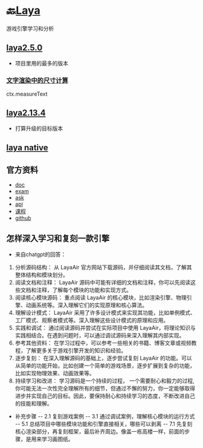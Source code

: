 # 🔙[Laya](/README?id=🔸laya引擎)
游戏引擎学习和分析


## [laya2.5.0](/docs/laya/laya2.5.0/README.md)
- 项目里用的最多的版本

### [文字渲染中的尺寸计算](/docs/laya/laya2.5.0/文字测量.md)
ctx.measureText



## [laya2.13.4](/docs/laya/laya2.13.4/README.md)
- 打算升级的目标版本

## [laya native](/docs/laya/laya_native.md)


## 官方资料
- [doc](https://ldc2.layabox.com/doc/?nav=zh-ts-0-3-0)
- [exam](https://layaair2.ldc2.layabox.com/demo2/?language=en&category=2d&group=Sprite&name=DisplayImage)
- [ask](https://ask.layabox.com/)
- [api](https://layaair.ldc.layabox.com/api2/English/index.html)
- [课程](https://layabox.ke.qq.com/)
- [github](https://github.com/layabox/LayaAir)


## 怎样深入学习和复刻一款引擎
- 来自chatgpt的回答：
1. 分析源码结构：
从 LayaAir 官方网站下载源码，并仔细阅读其文档，了解其整体结构和模块划分。
2. 阅读文档和注释：
LayaAir 源码中可能有详细的文档和注释，你可以先阅读这些文档和注释，了解每个模块的功能和实现方式。
3. 阅读核心模块源码：
重点阅读 LayaAir 的核心模块，比如渲染引擎、物理引擎、动画系统等。深入理解它们的实现原理和核心算法。
4. 理解设计模式：
LayaAir 采用了许多设计模式来实现其功能，比如单例模式、工厂模式、观察者模式等。深入理解这些设计模式的原理和应用。
5. 实践和调试：
通过阅读源码并尝试在实际项目中使用 LayaAir，将理论知识与实践相结合。在遇到问题时，可以通过调试源码来深入理解其内部实现。
6. 参考其他资料：
在学习过程中，可以参考一些相关的书籍、博客文章或视频教程，了解更多关于游戏引擎开发的知识和经验。
7. 逐步复刻：
在深入理解源码的基础上，逐步尝试复刻 LayaAir 的功能。可以从简单的功能开始，比如创建一个简单的游戏场景，逐步扩展到复杂的功能，比如实现物理效果、动画效果等。
8. 持续学习和改进：
学习源码是一个持续的过程， 一个需要耐心和毅力的过程,你可能无法一次性完全理解所有的细节，但通过不懈的努力，你一定能够取得进步并实现自己的目标。因此，要保持耐心和持续学习的态度，不断改进自己的技能和理解。  

- 补充步骤
-- 2.1 复刻游戏案例
-- 3.1 通过调试案例，理解核心模块的运行方式
-- 5.1 总结项目中哪些模块功能和引擎直接相关，哪些可以剥离
-- 7.1 先复刻核心渲染部分，再复刻框架，最后补齐周边。像盖一栋高楼一样，前面的步骤，是用来学习画图纸。





